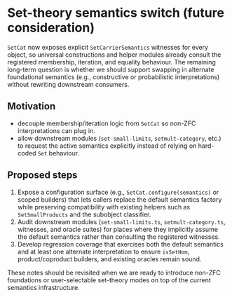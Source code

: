 # Set-theory semantics switch (future consideration)

`SetCat` now exposes explicit `SetCarrierSemantics` witnesses for every object, so
universal constructions and helper modules already consult the registered membership,
iteration, and equality behaviour. The remaining long-term question is whether we should
support swapping in alternate foundational semantics (e.g., constructive or probabilistic
interpretations) without rewriting downstream consumers.

## Motivation

* decouple membership/iteration logic from `SetCat` so non-ZFC interpretations can plug in.
* allow downstream modules (`set-small-limits`, `setmult-category`, etc.) to request the
  active semantics explicitly instead of relying on hard-coded `Set` behaviour.

## Proposed steps

1. Expose a configuration surface (e.g., `SetCat.configure(semantics)` or scoped builders)
   that lets callers replace the default semantics factory while preserving compatibility
   with existing helpers such as `SetSmallProducts` and the subobject classifier.
2. Audit downstream modules (`set-small-limits.ts`, `setmult-category.ts`, witnesses, and
   oracle suites) for places where they implicitly assume the default semantics rather than
   consulting the registered witnesses.
3. Develop regression coverage that exercises both the default semantics and at least one
   alternate interpretation to ensure `isSetHom`, product/coproduct builders, and existing
   oracles remain sound.

These notes should be revisited when we are ready to introduce non-ZFC foundations or
user-selectable set-theory modes on top of the current semantics infrastructure.
